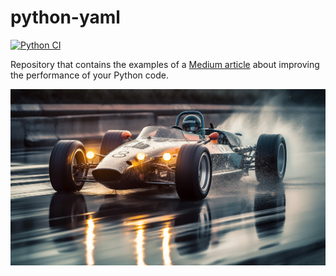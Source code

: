 # python-yaml
[![Python CI](https://github.com/PatrickKalkman/python-perf/actions/workflows/main.yaml/badge.svg)](https://github.com/PatrickKalkman/python-perf/actions/workflows/main.yaml)

Repository that contains the examples of a [Medium article](https://medium.com/better-programming/turbocharge-your-python-code-b1d5462e40b1) about improving the performance of your Python code.

![Turbocharge Your Python Code](/race_car.jpg "Turbocharge Your Python Code")
